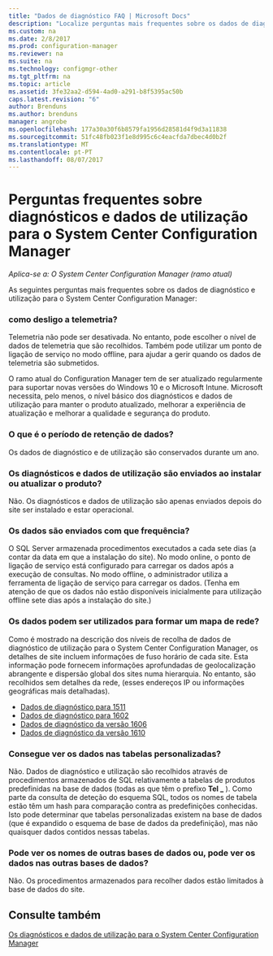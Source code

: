```yaml
---
title: "Dados de diagnóstico FAQ | Microsoft Docs"
description: "Localize perguntas mais frequentes sobre os dados de diagnóstico e utilização para o System Center Configuration Manager."
ms.custom: na
ms.date: 2/8/2017
ms.prod: configuration-manager
ms.reviewer: na
ms.suite: na
ms.technology: configmgr-other
ms.tgt_pltfrm: na
ms.topic: article
ms.assetid: 3fe32aa2-d594-4ad0-a291-b8f5395ac50b
caps.latest.revision: "6"
author: Brenduns
ms.author: brenduns
manager: angrobe
ms.openlocfilehash: 177a30a30f6b8579fa1956d28581d4f9d3a11838
ms.sourcegitcommit: 51fc48fb023f1e8d995c6c4eacfda7dbec4d0b2f
ms.translationtype: MT
ms.contentlocale: pt-PT
ms.lasthandoff: 08/07/2017
---
```

# <a name="frequently-asked-questions-about-diagnostics-and-usage-data-for-system-center-configuration-manager"></a>Perguntas frequentes sobre diagnósticos e dados de utilização para o System Center Configuration Manager

*Aplica-se a: O System Center Configuration Manager (ramo atual)*

As seguintes perguntas mais frequentes sobre os dados de diagnóstico e utilização para o System Center Configuration Manager:  

###  <a name="bkmk_off"></a> como desligo a telemetria?  
Telemetria não pode ser desativada. No entanto, pode escolher o nível de dados de telemetria que são recolhidos. Também pode utilizar um ponto de ligação de serviço no modo offline, para ajudar a gerir quando os dados de telemetria são submetidos.

O ramo atual do Configuration Manager tem de ser atualizado regularmente para suportar novas versões do Windows 10 e o Microsoft Intune. Microsoft necessita, pelo menos, o nível básico dos diagnósticos e dados de utilização para manter o produto atualizado, melhorar a experiência de atualização e melhorar a qualidade e segurança do produto.

###  <a name="bkmk_retention"></a> O que é o período de retenção de dados?  
 Os dados de diagnóstico e de utilização são conservados durante um ano.  

###  <a name="bkmk_update"></a> Os diagnósticos e dados de utilização são enviados ao instalar ou atualizar o produto?  
 Não. Os diagnósticos e dados de utilização são apenas enviados depois do site ser instalado e estar operacional.  

###  <a name="bkmk_frequency"></a> Os dados são enviados com que frequência?  
 O SQL Server armazenada procedimentos executados a cada sete dias (a contar da data em que a instalação do site). No modo online, o ponto de ligação de serviço está configurado para carregar os dados após a execução de consultas. No modo offline, o administrador utiliza a ferramenta de ligação de serviço para carregar os dados. (Tenha em atenção de que os dados não estão disponíveis inicialmente para utilização offline sete dias após a instalação do site.)  

###  <a name="bkmk_network"></a> Os dados podem ser utilizados para formar um mapa de rede?  
 Como é mostrado na descrição dos níveis de recolha de dados de diagnóstico de utilização para o System Center Configuration Manager, os detalhes de site incluem informações de fuso horário de cada site. Esta informação pode fornecem informações aprofundadas de geolocalização abrangente e dispersão global dos sites numa hierarquia. No entanto, são recolhidos sem detalhes da rede, (esses endereços IP ou informações geográficas mais detalhadas).
 - [Dados de diagnóstico para 1511](/sccm/core/plan-design/diagnostics/levels-of-diagnostic-usage-data-collection-1511)
 - [Dados de diagnóstico para 1602](/sccm/core/plan-design/diagnostics/levels-of-diagnostic-usage-data-collection-1602)
 - [Dados de diagnóstico da versão 1606](/sccm/core/plan-design/diagnostics/levels-of-diagnostic-usage-data-collection-1606)
 - [Dados de diagnóstico da versão 1610](/sccm/core/plan-design/diagnostics/levels-of-diagnostic-usage-data-collection-1610)


###  <a name="bkmk_tables"></a> Consegue ver os dados nas tabelas personalizadas?  
 Não. Dados de diagnóstico e utilização são recolhidos através de procedimentos armazenados de SQL relativamente a tabelas de produtos predefinidas na base de dados (todas as que têm o prefixo **Tel _** ). Como parte da consulta de deteção do esquema SQL, todos os nomes de tabela estão têm um hash para comparação contra as predefinições conhecidas. Isto pode determinar que tabelas personalizadas existem na base de dados (que é expandido o esquema de base de dados da predefinição), mas não quaisquer dados contidos nessas tabelas.  

###  <a name="bkmk_databases"></a>Pode ver os nomes de outras bases de dados ou, pode ver os dados nas outras bases de dados?  
 Não. Os procedimentos armazenados para recolher dados estão limitados à base de dados do site.  

## <a name="see-also"></a>Consulte também  
 [Os diagnósticos e dados de utilização para o System Center Configuration Manager](../../core/plan-design/diagnostics/diagnostics-and-usage-data.md)
